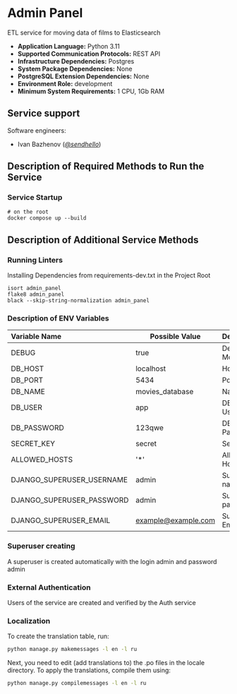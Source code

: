 # Admin Panel

ETL service for moving data of films to Elasticsearch

* **Application Language:** Python 3.11
* **Supported Communication Protocols:** REST API
* **Infrastructure Dependencies:** Postgres
* **System Package Dependencies:** None
* **PostgreSQL Extension Dependencies:** None
* **Environment Role:** development
* **Minimum System Requirements:** 1 CPU, 1Gb RAM

## Service support

Software engineers:

* Ivan Bazhenov (*[@sendhello](https://github.com/sendhello)*)

## Description of Required Methods to Run the Service

### Service Startup
```commandline
# on the root
docker compose up --build
```

## Description of Additional Service Methods

### Running Linters
Installing Dependencies from requirements-dev.txt in the Project Root

```commandline
isort admin_panel
flake8 admin_panel
black --skip-string-normalization admin_panel
```

### Description of ENV Variables

| Variable Name             | Possible Value      | Description        |
|:--------------------------|---------------------|:-------------------|
| DEBUG                     | true                | Debug Mode         |
| DB_HOST                   | localhost           | Host DB            |
| DB_PORT                   | 5434                | Port DB            |
| DB_NAME                   | movies_database     | Name DB            |
| DB_USER                   | app                 | DB Username        |
| DB_PASSWORD               | 123qwe              | DB Password        |
| SECRET_KEY                | secret              | Secret key         |
| ALLOWED_HOSTS             | '*'                 | Allowed Hosts      |
| DJANGO_SUPERUSER_USERNAME | admin               | Superuser name     |
| DJANGO_SUPERUSER_PASSWORD | admin               | Superuser password |
| DJANGO_SUPERUSER_EMAIL    | example@example.com | Superuser Email    |

### Superuser creating
A superuser is created automatically with the login admin and password admin

### External Authentication 
Users of the service are created and verified by the Auth service

### Localization
To create the translation table, run:
```bash
python manage.py makemessages -l en -l ru 
```
Next, you need to edit (add translations to) the .po files in the locale directory.
To apply the translations, compile them using:
```bash
python manage.py compilemessages -l en -l ru 
```
